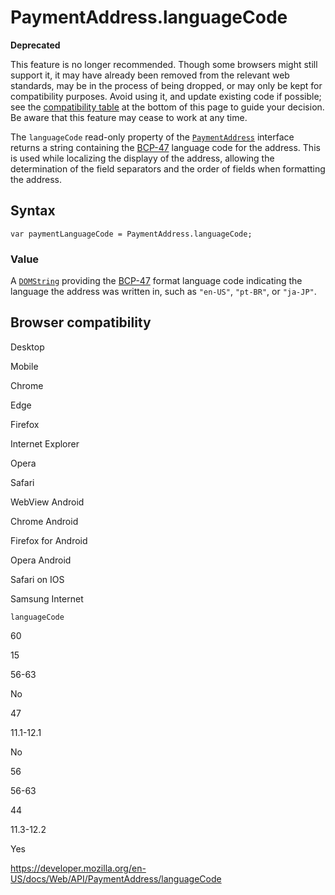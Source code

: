 # PaymentAddress.languageCode

**Deprecated**

This feature is no longer recommended. Though some browsers might still support it, it may have already been removed from the relevant web standards, may be in the process of being dropped, or may only be kept for compatibility purposes. Avoid using it, and update existing code if possible; see the [compatibility table](#browser_compatibility) at the bottom of this page to guide your decision. Be aware that this feature may cease to work at any time.

The `languageCode` read-only property of the [`PaymentAddress`](../paymentaddress) interface returns a string containing the [BCP-47](https://datatracker.ietf.org/doc/html/bcp47) language code for the address. This is used while localizing the displayy of the address, allowing the determination of the field separators and the order of fields when formatting the address.

## Syntax

    var paymentLanguageCode = PaymentAddress.languageCode;

### Value

A [`DOMString`](../domstring) providing the [BCP-47](https://datatracker.ietf.org/doc/html/bcp47) format language code indicating the language the address was written in, such as `"en-US"`, `"pt-BR"`, or `"ja-JP"`.

## Browser compatibility

Desktop

Mobile

Chrome

Edge

Firefox

Internet Explorer

Opera

Safari

WebView Android

Chrome Android

Firefox for Android

Opera Android

Safari on IOS

Samsung Internet

`languageCode`

60

15

56-63

No

47

11.1-12.1

No

56

56-63

44

11.3-12.2

Yes

<a href="https://developer.mozilla.org/en-US/docs/Web/API/PaymentAddress/languageCode" class="_attribution-link">https://developer.mozilla.org/en-US/docs/Web/API/PaymentAddress/languageCode</a>
